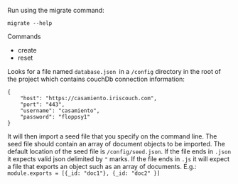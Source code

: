 Run using the migrate command:

    migrate --help
    
Commands

* create
* reset

Looks for a file named `database.json `in a `/config` directory in the root of the project which contains couchDb connection information:

    {
        "host": "https://casamiento.iriscouch.com",
        "port": "443",
        "username": "casamiento",
        "password": "floppsy1"
    }

It will then import a seed file that you specify on the command line. The seed file should contain an array of document objects to be imported. The default location of the seed file is `/config/seed.json`. If the file ends in `.json` it expects valid json delimited by `"` marks. If the file ends in `.js` it will expect a file that exports an object such as an array of documents. E.g.:
`module.exports = [{_id: "doc1"}, {_id: "doc2" }]`